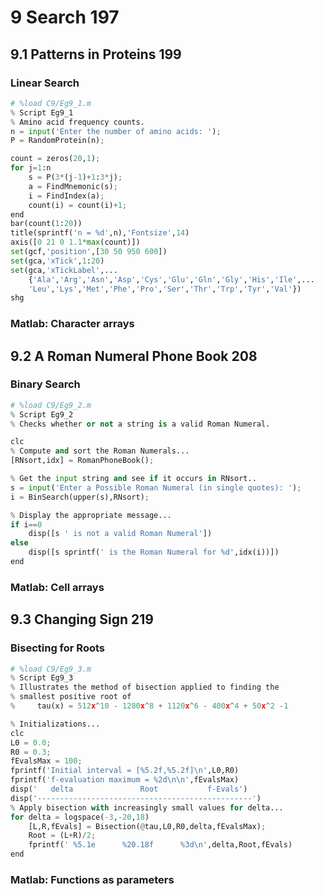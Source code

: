 
# 9 Search 197
## 9.1 Patterns in Proteins 199
### Linear Search


```python
# %load C9/Eg9_1.m
% Script Eg9_1
% Amino acid frequency counts.
n = input('Enter the number of amino acids: ');
P = RandomProtein(n);

count = zeros(20,1);
for j=1:n
    s = P(3*(j-1)+1:3*j);
    a = FindMnemonic(s);
    i = FindIndex(a);
    count(i) = count(i)+1;
end
bar(count(1:20))
title(sprintf('n = %d',n),'Fontsize',14)
axis([0 21 0 1.1*max(count)])
set(gcf,'position',[30 50 950 600])
set(gca,'xTick',1:20)
set(gca,'xTickLabel',...
    {'Ala','Arg','Asn','Asp','Cys','Glu','Gln','Gly','His','Ile',...
    'Leu','Lys','Met','Phe','Pro','Ser','Thr','Trp','Tyr','Val'})
shg
```

### Matlab: Character arrays
## 9.2 A Roman Numeral Phone Book 208
### Binary Search


```python
# %load C9/Eg9_2.m
% Script Eg9_2
% Checks whether or not a string is a valid Roman Numeral.

clc
% Compute and sort the Roman Numerals...
[RNsort,idx] = RomanPhoneBook();

% Get the input string and see if it occurs in RNsort..
s = input('Enter a Possible Roman Numeral (in single quotes): ');
i = BinSearch(upper(s),RNsort);

% Display the appropriate message...
if i==0
    disp([s ' is not a valid Roman Numeral'])
else
    disp([s sprintf(' is the Roman Numeral for %d',idx(i))])
end
```

### Matlab: Cell arrays
## 9.3 Changing Sign 219
### Bisecting for Roots


```python
# %load C9/Eg9_3.m
% Script Eg9_3
% Illustrates the method of bisection applied to finding the
% smallest positive root of
%     tau(x) = 512x^10 - 1280x^8 + 1120x^6 - 400x^4 + 50x^2 -1

% Initializations...
clc
L0 = 0.0;
R0 = 0.3;
fEvalsMax = 100;
fprintf('Initial interval = [%5.2f,%5.2f]\n',L0,R0)
fprintf('f-evaluation maximum = %2d\n\n',fEvalsMax)
disp('   delta               Root           f-Evals')
disp('------------------------------------------------')
% Apply bisection with increasingly small values for delta...
for delta = logspace(-3,-20,18)
    [L,R,fEvals] = Bisection(@tau,L0,R0,delta,fEvalsMax);
    Root = (L+R)/2;
    fprintf(' %5.1e      %20.18f      %3d\n',delta,Root,fEvals)
end
```

### Matlab: Functions as parameters


```python

```
